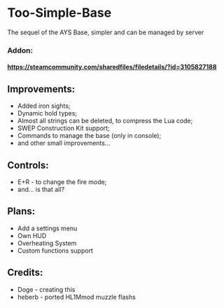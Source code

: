 # Too-Simple-Base
The sequel of the AYS Base, simpler and can be managed by server

### Addon:
#### https://steamcommunity.com/sharedfiles/filedetails/?id=3105827188

## Improvements:
* Added iron sights;
* Dynamic hold types;
* Almost all strings can be deleted, to compress the Lua code;
* SWEP Construction Kit support;
* Commands to manage the base (only in console);
* and other small improvements...

## Controls:
* E+R - to change the fire mode;
* and... is that all?

## Plans:
* Add a settings menu
* Own HUD
* Overheating System
* Custom functions support

## Credits:
* Doge - creating this
* heberb - ported HL1Mmod muzzle flashs
